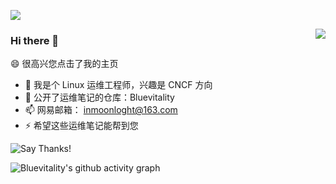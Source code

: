 ![](https://github.com/Bluevitality/Bluevitality/blob/main/header.png)


<img align="right" src="https://github-readme-stats.vercel.app/api?username=Bluevitality&show_icons=true&icon_color=CE1D2D&text_color=718096&bg_color=ffffff&hide_title=true" />

### Hi there 👋
😄 很高兴您点击了我的主页

- 🔭 我是个 Linux 运维工程师，兴趣是 CNCF 方向
- 🌱 公开了运维笔记的仓库：Bluevitality
- 📫 网易邮箱： inmoonloght@163.com
- ⚡ 希望这些运维笔记能帮到您

![Say Thanks!](https://img.shields.io/badge/Say%20Thanks-!-1EAEDB.svg)

![Bluevitality's github activity graph](https://activity-graph.herokuapp.com/graph?username=Bluevitality&theme=minimal)
